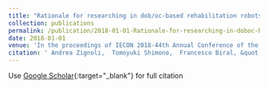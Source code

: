 ```yaml
---
title: "Rationale for researching in dob/oc-based rehabilitation robots: Simulation results"
collection: publications
permalink: /publication/2018-01-01-Rationale-for-researching-in-doboc-based-rehabilitation-robots-Simulation-results
date: 2018-01-01
venue: 'In the proceedings of IECON 2018-44th Annual Conference of the IEEE Industrial Electronics Society'
citation: ' Andrea Zignoli,  Tomoyuki Shimono,  Francesco Biral, &quot;Rationale for researching in dob/oc-based rehabilitation robots: Simulation results.&quot; In the proceedings of IECON 2018-44th Annual Conference of the IEEE Industrial Electronics Society, 2018.'
---
```

Use [Google Scholar](https://scholar.google.com/scholar?q=Rationale+for+researching+in+dob/oc+based+rehabilitation+robots:+Simulation+results){:target="_blank"} for full citation